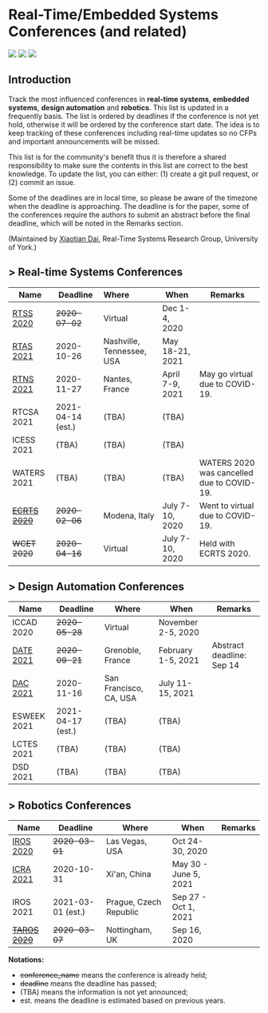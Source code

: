# Real-Time/Embedded Systems Conferences (and related) 

![](https://badgen.net/github/stars/automaticdai/realtime-embedded-conferences)  ![](https://badgen.net/github/issues/automaticdai/realtime-embedded-conferences)  ![](https://badgen.net/github/contributors/automaticdai/realtime-embedded-conferences)

## Introduction

Track the most influenced conferences in **real-time systems**, **embedded systems**, **design automation** and **robotics**. This list is updated in a frequently basis. The list is ordered by deadlines if the conference is not yet hold, otherwise it will be ordered by the conference start date. The idea is to keep tracking of these conferences including real-time updates so no CFPs and important announcements will be missed.

This list is for the community's benefit thus it is therefore a shared responsibility to make sure the contents in this list are correct to the best knowledge. To update the list, you can either: (1) create a git pull request, or (2) commit an issue.

Some of the deadlines are in local time, so please be aware of the timezone when the deadline is approaching. The deadline is for the paper, some of the conferences require the authors to submit an abstract before the final deadline, which will be noted in the Remarks section.

(Maintained by [Xiaotian Dai](http://www.xiaotiandai.com), Real-Time Systems Research Group, University of York.)

## > Real-time Systems Conferences

| Name                                          | Deadline          | Where                     | When            | Remarks                                    |
| --------------------------------------------- | ----------------- | :------------------------ | --------------- | ------------------------------------------ |
| [RTSS 2020](http://2020.rtss.org/)            | ~~2020-07-02~~    | Virtual                   | Dec 1-4, 2020   |                                            |
| [RTAS 2021](http://2021.rtas.org/)            | 2020-10-26        | Nashville, Tennessee, USA | May 18-21, 2021 |                                            |
| [RTNS 2021](https://rtns2021.univ-nantes.fr/) | 2020-11-27        | Nantes, France            | April 7-9, 2021 | May go virtual due to COVID-19.            |
| RTCSA 2021                                    | 2021-04-14 (est.) | (TBA)                     | (TBA)           |                                            |
| ICESS 2021                                    | (TBA)             | (TBA)                     | (TBA)           |                                            |
| WATERS 2021                                   | (TBA)             | (TBA)                     | (TBA)           | WATERS 2020 was cancelled due to COVID-19. |
| ~~[ECRTS 2020](https://www.ecrts.org/)~~      | ~~2020-02-06~~    | Modena, Italy             | July 7-10, 2020 | Went to virtual due to COVID-19.           |
| ~~WCET 2020~~                                 | ~~2020-04-16~~    | Virtual                   | July 7-10, 2020 | Held with ECRTS 2020.                      |

## > Design Automation Conferences

| Name                                               | Deadline          | Where                  | When               | Remarks                   |
| -------------------------------------------------- | ----------------- | ---------------------- | ------------------ | ------------------------- |
| ICCAD 2020                                         | ~~2020-05-28~~    | Virtual                | November 2-5, 2020 |                           |
| [DATE 2021](https://www.date-conference.com/)      | ~~2020-09-21~~    | Grenoble, France       | February 1-5, 2021 | Abstract deadline: Sep 14 |
| [DAC 2021](https://dac.com/call-for-contributions) | 2020-11-16        | San Francisco, CA, USA | July 11-15, 2021   |                           |
| ESWEEK 2021                                        | 2021-04-17 (est.) | (TBA)                  | (TBA)              |                           |
| LCTES 2021                                         | (TBA)             | (TBA)                  | (TBA)              |                           |
| DSD 2021                                           | (TBA)             | (TBA)                  | (TBA)              |                           |

## > Robotics Conferences

| Name                                                         | Deadline          | Where                  | When                  | Remarks |
| ------------------------------------------------------------ | ----------------- | ---------------------- | --------------------- | ------- |
| [IROS 2020](https://www.iros2020.org/index.html)             | ~~2020-03-01~~    | Las Vegas, USA         | Oct 24-30, 2020       |         |
| [ICRA 2021](http://www.icra2021.org/)                        | 2020-10-31        | Xi'an, China           | May 30 - June 5, 2021 |         |
| IROS 2021                                                    | 2021-03-01 (est.) | Prague, Czech Republic | Sep 27 - Oct 1, 2021  |         |
| ~~[TAROS 2020](https://www.nottingham.ac.uk/conference/fac-eng/taros/index.aspx)~~ | ~~2020-03-07~~    | Nottingham, UK         | Sep 16, 2020          |         |



**Notations:**

- ~~conference_name~~ means the conference is already held; 
- ~~deadline~~ means the deadline has passed;
- (TBA) means the information is not yet announced;
- est. means the deadline is estimated based on previous years.